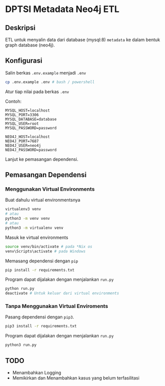 # DPTSI Metadata Neo4j ETL

## Deskripsi

ETL untuk menyalin data dari database (mysql:8) `metadata` ke dalam bentuk graph database (neo4j).

## Konfigurasi

Salin berkas `.env.example` menjadi `.env`

```bash
cp .env.example .env # bash / powershell
```

Atur tiap nilai pada berkas `.env`

Contoh:

```
MYSQL_HOST=localhost
MYSQL_PORT=3306
MYSQL_DATABASE=database
MYSQL_USER=root
MYSQL_PASSWORD=password

NEO4J_HOST=localhost
NEO4J_PORT=7687
NEO4J_USER=neo4j
NEO4J_PASSWORD=password
```

Lanjut ke pemasangan dependensi.

## Pemasangan Dependensi

### Menggunakan Virtual Environments

Buat dahulu virtual environmentsnya

```bash
virtualenv3 venv
# atau
python3 -m venv venv
# atau
python3 -m virtualenv venv
```

Masuk ke virtual environments

```bash
source venv/bin/activate # pada *Nix os
venv\Scripts\activate # pada Windows
```

Memasang dependensi dengan `pip`

```bash
pip install -r requirements.txt
```

Program dapat dijalakan dengan menjalankan `run.py`

```bash
python run.py
deactivate # Untuk keluar dari virtual environments
```

### Tanpa Menggunakan Virtual Enviroments

Pasang dependensi dengan `pip3`.

```bash
pip3 install -r requirements.txt
```

Program dapat dijalakan dengan menjalankan `run.py`

```bash
python3 run.py
```

## TODO

- Menambahkan Logging
- Memikirkan dan Menambahkan kasus yang belum terfasilitasi
